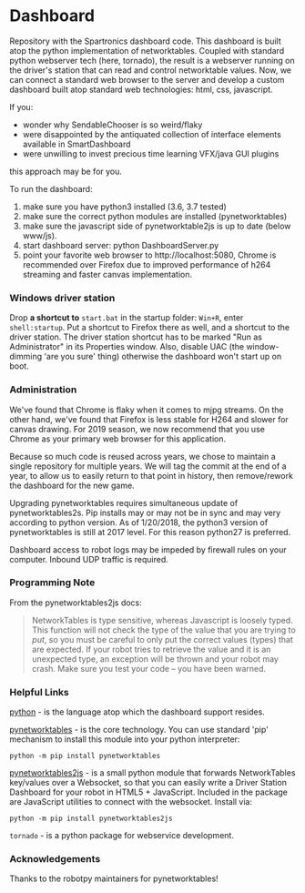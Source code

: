 # Dashboard

Repository with the Spartronics dashboard code. This dashboard is built 
atop the python implementation of networktables.  Coupled with standard python
webserver tech (here, tornado), the result is a webserver running
on the driver's station that can read and control networktable values.
Now, we can connect a standard web browser to the server and develop 
a custom dashboard built atop standard web technologies: html, css, javascript.

If you:

  * wonder why SendableChooser is so weird/flaky
  * were disappointed by the antiquated collection of interface
    elements available in SmartDashboard
  * were unwilling to invest precious time learning VFX/java GUI plugins

this approach may be for you.

To run the dashboard:

  1. make sure you have python3 installed (3.6, 3.7 tested)
  2. make sure the correct python modules are installed (pynetworktables)
  3. make sure the javascript side of pynetworktable2js is up to date 
    (below www/js).
  3. start dashboard server: python DashboardServer.py
  4. point your favorite web browser to http://localhost:5080, Chrome
     is recommended over Firefox due to improved performance of h264
     streaming and faster canvas implementation.

### Windows driver station

Drop **a shortcut to** `start.bat` in the startup folder: `Win+R`, 
enter `shell:startup`.  Put a shortcut to Firefox there as well, and 
a shortcut to the driver station.  The driver station shortcut has to 
be marked "Run as Administrator" in its Properties window.  Also, 
disable UAC (the window-dimming 'are you sure' thing) otherwise the 
dashboard won't start up on boot.

### Administration
We've found that Chrome is flaky when it comes to mjpg streams.  On
the other hand, we've found that Firefox is less stable for H264
and slower for canvas drawing.  For 2019 season, we now recommend
that you use Chrome as your primary web browser for this application.

Because so much code is reused across years, we chose to maintain a 
single repository for multiple years. We will tag the commit at the 
end of a year, to allow us to easily return to that point in history, 
then remove/rework the dashboard for the new game.

Upgrading pynetworktables requires simultaneous update of pynetworktables2s.
Pip installs may or may not be in sync and may very according to python version.
As of 1/20/2018, the python3 version of pynetworktables is still at 2017 level.
For this reason python27 is preferred.

Dashboard access to robot logs may be impeded by firewall rules on your 
computer.  Inbound UDP traffic is required.

### Programming Note

From the pynetworktables2js docs:

> NetworkTables is type sensitive, whereas Javascript is loosely typed.
  This function will not check the type of the value that you are trying
  to *put*, so you must be careful to only put the correct values (types) 
  that are expected. If your robot tries to retrieve the value and it is an
  unexpected type, an exception will be thrown and your robot may crash.
  Make sure you test your code – you have been warned.

### Helpful Links
[python](https://www.python.org) - is the language atop which the dashboard
support resides.  

[pynetworktables](https://github.com/robotpy/pynetworktables) - is
the core technology.  You can use standard 'pip' mechanism to install
this module into your python interpreter:  

```
python -m pip install pynetworktables
```

[pynetworktables2js](https://pynetworktables2js.readthedocs.io/en/stable/) -
is a small python module that forwards NetworkTables key/values over a 
Websocket, so that you can easily write a Driver Station Dashboard for your 
robot in HTML5 + JavaScript. Included in the package are JavaScript utilities
to connect with the websocket. Install via: 

```
python -m pip install pynetworktables2js
```

`tornado` - is a python package for webservice development.

### Acknowledgements

Thanks to the robotpy maintainers for pynetworktables!
